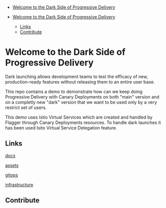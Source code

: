 <!-- START doctoc generated TOC please keep comment here to allow auto update -->
<!-- DON'T EDIT THIS SECTION, INSTEAD RE-RUN doctoc TO UPDATE -->
- [Welcome to the Dark Side of Progressive Delivery](#welcome-to-the-dark-side-of-progressive-delivery)

- [Welcome to the Dark Side of Progressive Delivery](#welcome-to-the-dark-side-of-progressive-delivery)
  - [Links](#links)
  - [Contribute](#contribute)

<!-- END doctoc generated TOC please keep comment here to allow auto update -->


# Welcome to the Dark Side of Progressive Delivery


Dark launching allows development teams to test the efficacy of new, production-ready features without releasing them to an entire user base. 

This repo contains a demo to demonstrate how can we keep doing Progressive Delivery with Canary Deployments on both "main" version and on a completly new "dark" version that we want to be used only by a very restrict set of users.

This demo uses Istio Virtual Services which are created and handled by Flagger through Canary Deployments resources. To handle dark launches it has been used Isito Virtual Service Delegation feature.

## Links

[docs](./docs)

[assets](./assets)

[gitops](./gitops)

[infrastructure](./infrastructure)

## Contribute



